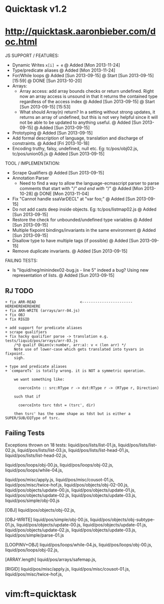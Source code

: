 # Quicktask v1.2
# http://quicktask.aaronbieber.com/doc.html

JS SUPPORT / FEATURES:
  - Dynamic Writes `x[i] = e`
    @ Added [Mon 2013-11-24]
  - Type/predicate aliases
    @ Added [Mon 2013-11-24]
  - For/While loops
    @ Added [Sun 2013-09-15]
    @ Start [Sun 2013-09-15] [15:59]
    @ DONE [Sun 2013-10-20]
  - Arrays:
    - Array access: add array bounds checks or return undefined. Right now an
      array access is unsound in that it returns the contained type regardless
      of the access index
      @ Added [Sun 2013-09-15]
      @ Start [Sun 2013-09-15] [15:53]
    - What should Array(n) return?  In a setting without strong updates, it 
      returns an array of undefined, but this is not very helpful since it will 
      not be able to be updated to anything useful.
      @ Added [Sun 2013-09-15]
    @ Added [Sun 2013-09-15]
  - Prototyping
    @ Added [Sun 2013-09-15]
  - Add formal description of language, translation and discharge of 
    constraints.
    @ Added [Fri 2013-10-18]
  - Encoding truthy, falsy, undefined, null etc.
    Eg: tc/pos/obj02.js, tc/pos/union05.js
    @ Added [Sun 2013-09-15]


TOOL / IMPLEMENTATION:
  - Scrape Qualifiers
    @ Added [Sun 2013-09-15]
  - Annotation Parser
    - Need to find a way to allow the language-ecmascript parser to parse 
      comments that start with "/*" and end with "*/"
    @ Added [Mon 2013-10-28]
    @ DONE [Mon 2013-11-04]
  - Fix "Cannot handle ssaVarDECL" at "var foo;"
    @ Added [Sun 2013-09-15]
  - Do not add casts deep inside objects.
    Eg: tc/pos/listmap02.js 
    @ Added [Sun 2013-09-15]
  - Restore the check for unbounded/undefined type variables
    @ Added [Sun 2013-09-15]
  - Multiple fixpoint bindings/invariants in the same environment
    @ Added [Sun 2013-09-15]
  - Disallow type to have multiple tags (if possible)
    @ Added [Sun 2013-09-15]
  - Remove duplicate invariants.
    @ Added [Sun 2013-09-15]


FAILING TESTS:
  - Is "liquid/neg/minindex02-bug.js - line 5" indeed a bug?
    Using new representation of lists.
    @ Added [Sun 2013-09-15]

RJ TODO
-------
    + fix ARR-READ                    <----------------------- HEREHEREHEREHERE 
    + fix ARR-WRITE (arrays/arr-04.js)
    + fix OBJ
    + fix RIGID
    
    + add support for predicate aliases
    + scrape qualifiers
    + fix hacky qualifier parse -> translation e.g. tests/liquid/pos/arrays/arr-03.js
        /*@ qualif OkLen(v:number, arr:a): v < (len arr) */
        Note use of lower-case which gets translated into tyvars in fixpoint.
        sigh.

    + type and predicate aliases
    + `compareTs` is totally wrong. it is NOT a symmetric operation.
        
        we want something like:

          coerceInto :: src:RType r -> dst:RType r -> (RType r, Direction)
          
        such that if

          coerceInto tsrc tdst = (tsrc', dir)

        then tsrc' has the same shape as tdst but is either a SUPER/SUB/EQType of tsrc.

  
Failing Tests 
-------------

Exceptions thrown on 18 tests:
 liquid/pos/lists/list-01.js,
 liquid/pos/lists/list-02.js,
 liquid/pos/lists/list-03.js,
 liquid/pos/lists/list-head-01.js,
 liquid/pos/lists/list-head-02.js,

 liquid/pos/loops/obj-00.js,
 liquid/pos/loops/obj-02.js,
 liquid/pos/loops/while-04.js,
 
 liquid/pos/misc/apply.js,
 liquid/pos/misc/cousot-01.js,
 liquid/pos/misc/twice-hof.js,
 liquid/pos/objects/obj-02-00.js,
 liquid/pos/objects/update-00.js,
 liquid/pos/objects/update-01.js,
 liquid/pos/objects/update-02.js,
 liquid/pos/objects/update-03.js,
 liquid/pos/simple/obj-00.js




  [OBJ]
  liquid/pos/objects/obj-02.js,

  [OBJ-WRITE]
  liquid/pos/simple/obj-00.js,
  liquid/pos/objects/obj-subtype-01.js,
  liquid/pos/objects/update-00.js,
  liquid/pos/objects/update-01.js,
  liquid/pos/objects/update-02.js,
  liquid/pos/objects/update-03.js,
  liquid/pos/simple/parse-01.js

  [LOOPINV+OBJ]
  liquid/pos/loops/while-04.js,
  liquid/pos/loops/obj-00.js,
  liquid/pos/loops/obj-02.js,
  
  [ARRAY.length]
  liquid/pos/arrays/safemap.js,

 
  [RIGID]
  liquid/pos/misc/apply.js,
  liquid/pos/misc/cousot-01.js,
  liquid/pos/misc/twice-hof.js,

# vim:ft=quicktask
